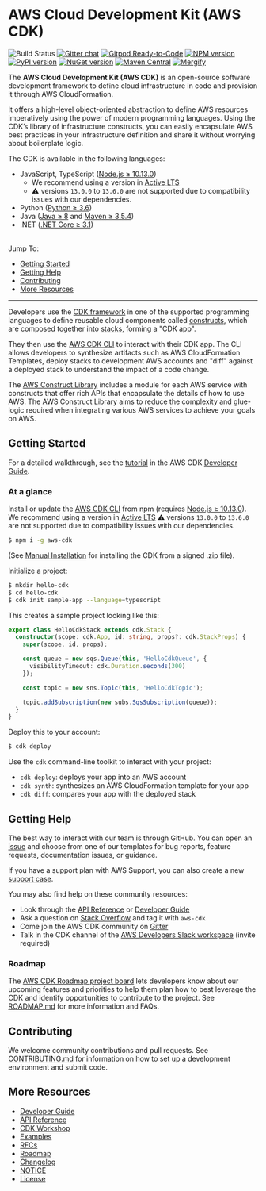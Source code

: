 # AWS Cloud Development Kit (AWS CDK)

![Build Status](https://codebuild.us-east-1.amazonaws.com/badges?uuid=eyJlbmNyeXB0ZWREYXRhIjoiSy9rWmVENzRDbXBoVlhYaHBsNks4OGJDRXFtV1IySmhCVjJoaytDU2dtVWhhVys3NS9Odk5DbC9lR2JUTkRvSWlHSXZrNVhYQ3ZsaUJFY3o4OERQY1pnPSIsIml2UGFyYW1ldGVyU3BlYyI6IlB3ODEyRW9KdU0yaEp6NDkiLCJtYXRlcmlhbFNldFNlcmlhbCI6MX0%3D&branch=master)
[![Gitter chat](https://badges.gitter.im/gitterHQ/gitter.svg)](https://gitter.im/awslabs/aws-cdk)
[![Gitpod Ready-to-Code](https://img.shields.io/badge/Gitpod-ready--to--code-blue?logo=gitpod)](https://gitpod.io/#https://github.com/aws/aws-cdk)
[![NPM version](https://badge.fury.io/js/aws-cdk.svg)](https://badge.fury.io/js/aws-cdk)
[![PyPI version](https://badge.fury.io/py/aws-cdk.core.svg)](https://badge.fury.io/py/aws-cdk.core)
[![NuGet version](https://badge.fury.io/nu/Amazon.CDK.svg)](https://badge.fury.io/nu/Amazon.CDK)
[![Maven Central](https://maven-badges.herokuapp.com/maven-central/software.amazon.awscdk/core/badge.svg)](https://maven-badges.herokuapp.com/maven-central/software.amazon.awscdk/core)
[![Mergify](https://img.shields.io/endpoint.svg?url=https://gh.mergify.io/badges/aws/aws-cdk&style=flat)](https://mergify.io)

The **AWS Cloud Development Kit (AWS CDK)** is an open-source software development
framework to define cloud infrastructure in code and provision it through AWS CloudFormation.

It offers a high-level object-oriented abstraction to define AWS resources imperatively using
the power of modern programming languages. Using the CDK’s library of
infrastructure constructs, you can easily encapsulate AWS best practices in your
infrastructure definition and share it without worrying about boilerplate logic.

The CDK is available in the following languages:

* JavaScript, TypeScript ([Node.js ≥ 10.13.0](https://nodejs.org/download/release/latest-v10.x/))
  - We recommend using a version in [Active LTS](https://nodejs.org/en/about/releases/)
  - ⚠️ versions `13.0.0` to `13.6.0` are not supported due to compatibility issues with our dependencies.
* Python ([Python ≥ 3.6](https://www.python.org/downloads/))
* Java ([Java ≥ 8](https://www.oracle.com/technetwork/java/javase/downloads/index.html) and [Maven ≥ 3.5.4](https://maven.apache.org/download.cgi))
* .NET ([.NET Core ≥ 3.1](https://dotnet.microsoft.com/download))

\
Jump To:
* [Getting Started](#getting-started)
* [Getting Help](#getting-help)
* [Contributing](#contributing)
* [More Resources](#more-resources)

-------

Developers use the [CDK framework] in one of the
supported programming languages to define reusable cloud components called [constructs], which
are composed together into [stacks], forming a "CDK app".

They then use the [AWS CDK CLI] to interact with their CDK app. The CLI allows developers to
synthesize artifacts such as AWS CloudFormation Templates, deploy stacks to development AWS accounts and "diff"
against a deployed stack to understand the impact of a code change.

The [AWS Construct Library] includes a module for each
AWS service with constructs that offer rich APIs that encapsulate the details of
how to use AWS. The AWS Construct Library aims to reduce the complexity and
glue-logic required when integrating various AWS services to achieve your goals
on AWS.

[CDK framework]: https://docs.aws.amazon.com/cdk/latest/guide/home.html
[constructs]: https://docs.aws.amazon.com/cdk/latest/guide/constructs.html
[stacks]: https://docs.aws.amazon.com/cdk/latest/guide/stacks.html
[apps]: https://docs.aws.amazon.com/cdk/latest/guide/apps.html
[Developer Guide]: https://docs.aws.amazon.com/cdk/latest/guide
[AWS CDK CLI]: https://docs.aws.amazon.com/cdk/latest/guide/tools.html
[AWS Construct Library]: https://docs.aws.amazon.com/cdk/api/latest/docs/aws-construct-library.html


## Getting Started

For a detailed walkthrough, see the [tutorial](https://docs.aws.amazon.com/cdk/latest/guide/getting_started.html#hello_world_tutorial) in the AWS CDK [Developer Guide](https://docs.aws.amazon.com/cdk/latest/guide/home.html).

### At a glance
Install or update the [AWS CDK CLI] from npm (requires [Node.js ≥ 10.13.0](https://nodejs.org/download/release/latest-v10.x/)). We recommend using a version in [Active LTS](https://nodejs.org/en/about/releases/)
⚠️ versions `13.0.0` to `13.6.0` are not supported due to compatibility issues with our dependencies.

```bash
$ npm i -g aws-cdk
```

(See [Manual Installation](./MANUAL_INSTALLATION.md) for installing the CDK from a signed .zip file).

Initialize a project:

```bash
$ mkdir hello-cdk
$ cd hello-cdk
$ cdk init sample-app --language=typescript
```

This creates a sample project looking like this:

```ts
export class HelloCdkStack extends cdk.Stack {
  constructor(scope: cdk.App, id: string, props?: cdk.StackProps) {
    super(scope, id, props);

    const queue = new sqs.Queue(this, 'HelloCdkQueue', {
      visibilityTimeout: cdk.Duration.seconds(300)
    });

    const topic = new sns.Topic(this, 'HelloCdkTopic');

    topic.addSubscription(new subs.SqsSubscription(queue));
  }
}
```

Deploy this to your account:

```bash
$ cdk deploy
```

Use the `cdk` command-line toolkit to interact with your project:

 * `cdk deploy`: deploys your app into an AWS account
 * `cdk synth`: synthesizes an AWS CloudFormation template for your app
 * `cdk diff`: compares your app with the deployed stack

## Getting Help

The best way to interact with our team is through GitHub. You can open an [issue](https://github.com/aws/aws-cdk/issues/new/choose) and choose from one of our templates for bug reports, feature requests, documentation issues, or guidance.

If you have a support plan with AWS Support, you can also create a new [support case](https://console.aws.amazon.com/support/home#/).

You may also find help on these community resources:
* Look through the [API Reference](https://docs.aws.amazon.com/cdk/api/latest/docs/aws-construct-library.html) or [Developer Guide](https://docs.aws.amazon.com/cdk/latest/guide)
* Ask a question on [Stack Overflow](https://stackoverflow.com/questions/tagged/aws-cdk)
  and tag it with `aws-cdk`
* Come join the AWS CDK community on [Gitter](https://gitter.im/awslabs/aws-cdk)
* Talk in the CDK channel of the [AWS Developers Slack workspace](https://awsdevelopers.slack.com) (invite required)

### Roadmap

The [AWS CDK Roadmap project board](https://github.com/orgs/aws/projects/7) lets developers know about our upcoming features and priorities to help them plan how to best leverage the CDK and identify opportunities to contribute to the project. See [ROADMAP.md](https://github.com/aws/aws-cdk/blob/master/ROADMAP.md) for more information and FAQs.

## Contributing

We welcome community contributions and pull requests. See
[CONTRIBUTING.md](./CONTRIBUTING.md) for information on how to set up a development
environment and submit code.

## More Resources
* [Developer Guide](https://docs.aws.amazon.com/cdk/latest/guide)
* [API Reference](https://docs.aws.amazon.com/cdk/api/latest/docs/aws-construct-library.html)
* [CDK Workshop](https://cdkworkshop.com/)
* [Examples](https://github.com/aws-samples/aws-cdk-examples)
* [RFCs](https://github.com/aws/aws-cdk-rfcs)
* [Roadmap](https://github.com/aws/aws-cdk/blob/master/ROADMAP.md)
* [Changelog](./CHANGELOG.md)
* [NOTICE](./NOTICE)
* [License](./LICENSE) 
